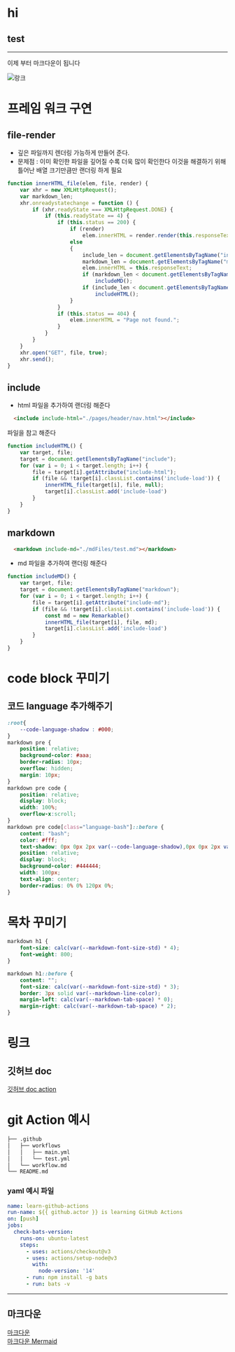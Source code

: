 

# hi
## test


---

이제 부터 마크다운이 됩니다

![랑크](./img/photo/cat.jpg)


# 프레임 워크 구연
## file-render
  - 깊은 파일까지 렌더링 가능하게 만들어 준다.
  - 문제점 : 이미 확인한 파일을 깊어질 수록 더욱 많이 확인한다 이것을 해결하기 위해 틀어난 배열 크기만큼만 랜더링 하게 필요
  ``` js
  function innerHTML_file(elem, file, render) {
      var xhr = new XMLHttpRequest();
      var markdown_len;
      xhr.onreadystatechange = function () {
          if (xhr.readyState === XMLHttpRequest.DONE) {
              if (this.readyState == 4) {
                  if (this.status == 200) {
                      if (render)
                          elem.innerHTML = render.render(this.responseText);
                      else
                      {
                          include_len = document.getElementsByTagName("include").length
                          markdown_len = document.getElementsByTagName("markdown").length
                          elem.innerHTML = this.responseText;
                          if (markdown_len < document.getElementsByTagName("markdown").length)
                              includeMD();
                          if (include_len < document.getElementsByTagName("include").length)
                              includeHTML();
                      }
                  }
                  if (this.status == 404) {
                      elem.innerHTML = "Page not found.";
                  }
              }
          }
      }
      xhr.open("GET", file, true);
      xhr.send();
  }
  ```
## include
  - html 파일을 추가하여 랜더링 해준다
  ```html
	<include include-html="./pages/header/nav.html"></include>
  ```
  파일을 참고 해준다
  ``` js
  function includeHTML() {
      var target, file;
      target = document.getElementsByTagName("include");
      for (var i = 0; i < target.length; i++) {
          file = target[i].getAttribute("include-html");
          if (file && !target[i].classList.contains('include-load')) {
              innerHTML_file(target[i], file, null);
              target[i].classList.add('include-load')
          }
      }
  }
  ```
## markdown
  ```html
    <markdown include-md="./mdFiles/test.md"></markdown>
  ```
  - md 파일을 추가하여 랜더링 해준다
  ``` js
  function includeMD() {
      var target, file;
      target = document.getElementsByTagName("markdown");
      for (var i = 0; i < target.length; i++) {
          file = target[i].getAttribute("include-md");
          if (file && !target[i].classList.contains('include-load')) {
              const md = new Remarkable()
              innerHTML_file(target[i], file, md);
              target[i].classList.add('include-load')
          }
      }
  }
  ```
# code block 꾸미기
  ## 코드 language 추가해주기
  ``` css
  :root{
      --code-language-shadow : #000;
  }
  markdown pre {
      position: relative;
      background-color: #aaa;
      border-radius: 10px;
      overflow: hidden;
      margin: 10px;
  }
  markdown pre code {
      position: relative;
      display: block;
      width: 100%;
      overflow-x:scroll;
  }
  markdown pre code[class="language-bash"]::before {
      content: "bash";
      color: #fff;
      text-shadow: 0px 0px 2px var(--code-language-shadow),0px 0px 2px var(--code-language-shadow);
      position: relative;
      display: block;
      background-color: #444444;
      width: 100px;
      text-align: center;
      border-radius: 0% 0% 120px 0%;
  }
  ```
# 목차 꾸미기 
```css 
markdown h1 {
    font-size: calc(var(--markdown-font-size-std) * 4);
    font-weight: 800;
}

markdown h1::before {
    content: "";
    font-size: calc(var(--markdown-font-size-std) * 3);
    border: 3px solid var(--markdown-line-color);
    margin-left: calc(var(--markdown-tab-space) * 0);
    margin-right: calc(var(--markdown-tab-space) * 2);
}
```

# 링크
## 깃허브 doc
[깃허브 doc action](https://docs.github.com/ko/actions)

# git Action 예시
``` bash
├── .github
│   ├── workflows
│   │   ├── main.yml
│   │   └── test.yml
│   └── workflow.md
└── README.md
```
### yaml 예시 파일
```yml  title='action.yml'
name: learn-github-actions
run-name: ${{ github.actor }} is learning GitHub Actions
on: [push]
jobs:
  check-bats-version:
    runs-on: ubuntu-latest
    steps:
      - uses: actions/checkout@v3
      - uses: actions/setup-node@v3
        with:
          node-version: '14'
      - run: npm install -g bats
      - run: bats -v
```
---
## 마크다운
[마크다운](https://www.markdownguide.org/basic-syntax/)  
[마크다운 Mermaid](http://mermaid.js.org/syntax/timeline.html) 

